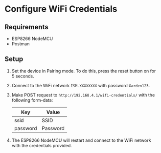 # Configure WiFi Credentials

## Requirements

- ESP8266 NodeMCU
- Postman

## Setup

1. Set the device in Pairing mode. To do this, press the reset button on for 5 seconds.
2. Connect to the WiFi network `ISM-XXXXXXXX` with password `Garden123`.
3. Make POST request to `http://192.168.4.1/wifi-credentials/` with the following form-data:

   | Key      | Value    |
   | -------- | -------- |
   | ssid     | SSID     |
   | password | Password |

4. The ESP8266 NodeMCU will restart and connect to the WiFi network with the credentials provided.
